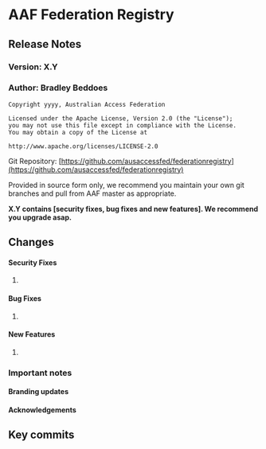# AAF Federation Registry 
## Release Notes 

### Version: X.Y
### Author: Bradley Beddoes

    Copyright yyyy, Australian Access Federation

    Licensed under the Apache License, Version 2.0 (the "License");
    you may not use this file except in compliance with the License.
    You may obtain a copy of the License at

    http://www.apache.org/licenses/LICENSE-2.0

Git Repository: [https://github.com/ausaccessfed/federationregistry](https://github.com/ausaccessfed/federationregistry)

Provided in source form only, we recommend you maintain your own git branches and pull from AAF master as appropriate.

**X.Y contains [security fixes, bug fixes and new features]. We recommend you upgrade asap.**

## Changes

#### Security Fixes

1.

#### Bug Fixes

1. 

#### New Features

1. 

### Important notes
#### Branding updates 

#### Acknowledgements

## Key commits

